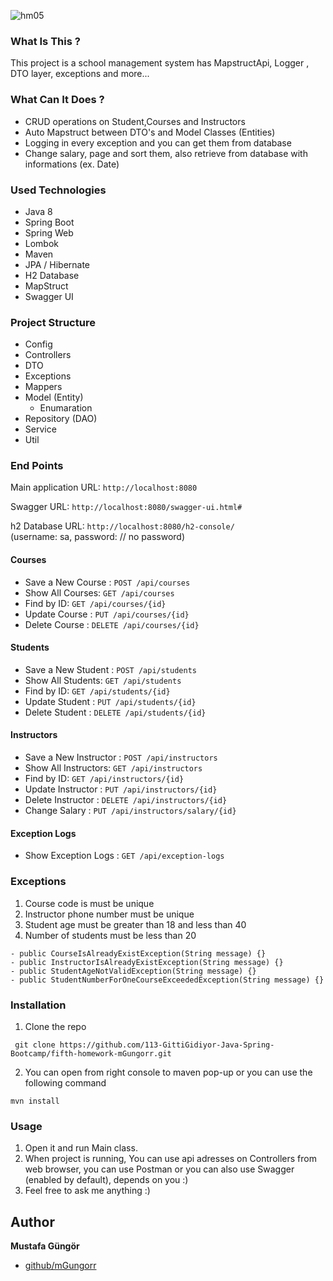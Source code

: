 ![hm05](https://user-images.githubusercontent.com/45206582/132606840-bcc89ab7-37f4-4bbd-a950-227b838b0b3c.PNG)

### What Is This ?

This project is a school management system has MapstructApi, Logger , DTO layer, exceptions and more...

### What Can It Does ?

- CRUD operations on Student,Courses and Instructors
- Auto Mapstruct between DTO's and Model Classes (Entities)
- Logging in every exception and you can get them from database
- Change salary, page and sort them, also retrieve from database with informations (ex. Date)

### Used Technologies

- Java 8
- Spring Boot
- Spring Web
- Lombok
- Maven
- JPA / Hibernate
- H2 Database
- MapStruct
- Swagger UI

### Project Structure

- Config
- Controllers
- DTO
- Exceptions
- Mappers
- Model (Entity)
    - Enumaration
- Repository (DAO)
- Service
- Util

### End Points

Main application URL: `http://localhost:8080`

Swagger URL: `http://localhost:8080/swagger-ui.html#`

h2 Database URL: `http://localhost:8080/h2-console/`   
(username: sa, password: // no password)

#### Courses
* Save a New Course : `POST /api/courses`
* Show All Courses: `GET /api/courses`
* Find by ID: `GET /api/courses/{id}`
* Update Course : `PUT /api/courses/{id}`
* Delete Course : `DELETE /api/courses/{id}`

#### Students
* Save a New Student : `POST /api/students`
* Show All Students: `GET /api/students`
* Find by ID: `GET /api/students/{id}`
* Update Student : `PUT /api/students/{id}`
* Delete Student : `DELETE /api/students/{id}`

#### Instructors
* Save a New Instructor : `POST /api/instructors`
* Show All Instructors: `GET /api/instructors`
* Find by ID: `GET /api/instructors/{id}`
* Update Instructor : `PUT /api/instructors/{id}`
* Delete Instructor : `DELETE /api/instructors/{id}`
* Change Salary : `PUT /api/instructors/salary/{id}`


#### Exception Logs
* Show Exception Logs : `GET /api/exception-logs`


### Exceptions
1. Course code is must be unique
2. Instructor phone number must be unique
3. Student age must be greater than 18 and less than 40
4. Number of students must be less than 20

```
- public CourseIsAlreadyExistException(String message) {}
- public InstructorIsAlreadyExistException(String message) {}
- public StudentAgeNotValidException(String message) {}
- public StudentNumberForOneCourseExceededException(String message) {}
```

### Installation

1. Clone the repo

` git clone https://github.com/113-GittiGidiyor-Java-Spring-Bootcamp/fifth-homework-mGungorr.git`

2. You can open from right console to maven pop-up or you can use the following command

` mvn install `

### Usage

1. Open it and run Main class.
2. When project is running, You can use api adresses on Controllers from web browser, you can use Postman or you can also use Swagger (enabled by default), depends on you :)
3. Feel free to ask me anything :)


## Author

**Mustafa Güngör**

* [github/mGungorr](https://github.com/mGungorr)